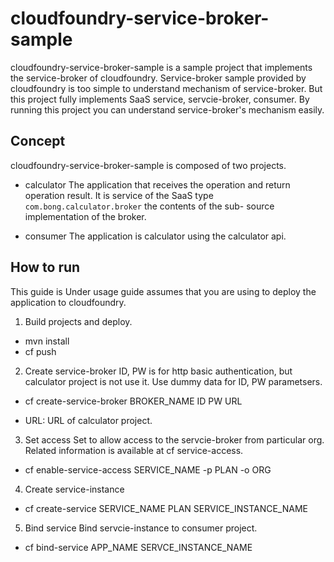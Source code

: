 # cloudfoundry-service-broker-sample
cloudfoundry-service-broker-sample is a sample project that implements the service-broker of cloudfoundry.
Service-broker sample provided by cloudfoundry is too simple to understand mechanism of service-broker.
But this project fully implements SaaS service, servcie-broker, consumer.
By running this project you can understand service-broker's mechanism easily.

## Concept
cloudfoundry-service-broker-sample is composed of two projects.

- calculator
The application that receives the operation and return operation result. It is service of the SaaS type
`com.bong.calculator.broker` the contents of the sub- source implementation of the broker.

- consumer
The application is calculator using the calculator api.

## How to run
This guide is 
Under usage guide assumes that you are using to deploy the application to cloudfoundry.

1. Build projects and deploy.
- mvn install
- cf push

2. Create service-broker
ID, PW is for http basic authentication, but calculator project is not use it.
Use dummy data for ID, PW parametsers. 

- cf create-service-broker BROKER_NAME ID PW URL

* URL: URL of calculator project.

3. Set access
Set to allow access to the servcie-broker from particular org.
Related information is available at cf service-access.

- cf enable-service-access SERVICE_NAME -p PLAN -o ORG

4. Create service-instance
- cf create-service SERVICE_NAME PLAN SERVICE_INSTANCE_NAME

5. Bind service
Bind servcie-instance to consumer project.
- cf bind-service APP_NAME SERVCE_INSTANCE_NAME
